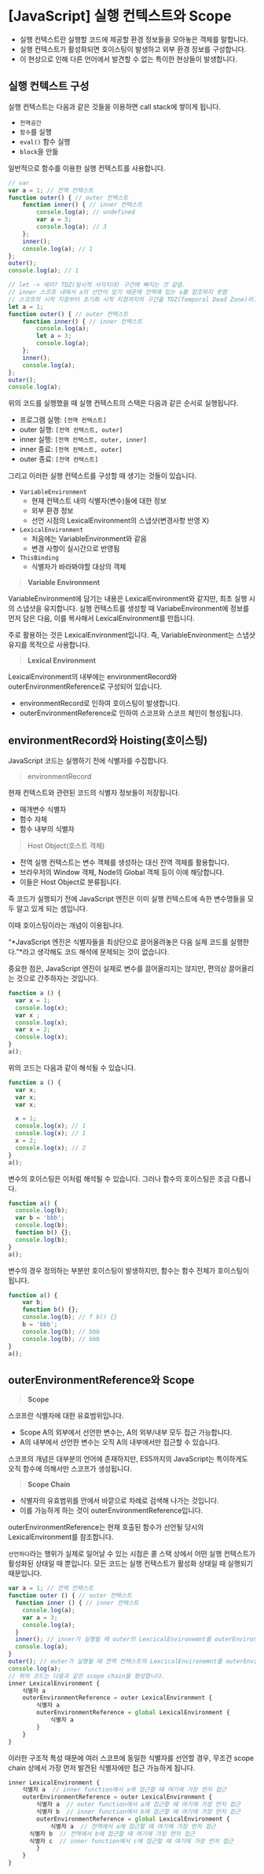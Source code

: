 # [JavaScript] 실행 컨텍스트와 Scope

- 실행 컨텍스트란 실행할 코드에 제공할 환경 정보들을 모아놓은 객체를 말합니다.
- 실행 컨텍스트가 활성화되면 호이스팅이 발생하고 외부 환경 정보를 구성합니다.
- 이 현상으로 인해 다른 언어에서 발견할 수 없는 특이한 현상들이 발생합니다.

## 실행 컨텍스트 구성



실행 컨텍스트는 다음과 같은 것들을 이용하면 call stack에 쌓이게 됩니다.

- `전역공간`
- `함수`를 실행
- `eval()` 함수 실행
- `block`을 만듦

일반적으로 함수를 이용한 실행 컨텍스트를 사용합니다.

```jsx
// var
var a = 1; // 전역 컨텍스트
function outer() { // outer 컨텍스트
	function inner() { // inner 컨텍스트
		console.log(a); // undefined
		var a = 3;
		console.log(a); // 3
	};
	inner();
	console.log(a); // 1
};
outer();
console.log(a); // 1

// let -> 에러? TDZ(일시적 사각지대) 구간에 빠지는 것 같음.
// inner 스코프 내에서 a의 선언이 있기 때문에 전역에 있는 a를 참조하지 못함
// 스코프의 시작 지점부터 초기화 시작 지점까지의 구간을 TDZ(Temporal Dead Zone)라고합니다.
let a = 1;
function outer() { // outer 컨텍스트
	function inner() { // inner 컨텍스트
		console.log(a);
		let a = 3;
		console.log(a);
	};
	inner();
	console.log(a);
};
outer();
console.log(a);
```

위의 코드를 실행했을 때 실행 컨텍스트의 스택은 다음과 같은 순서로 실행됩니다.

- 프로그램 실행: `[전역 컨텍스트]`
- outer 실행: `[전역 컨텍스트, outer]`
- inner 실행: `[전역 컨텍스트, outer, inner]`
- inner 종료: `[전역 컨텍스트, outer]`
- outer 종료: `[전역 컨텍스트]`

그리고 이러한 실행 컨텍스트를 구성할 때 생기는 것들이 있습니다.

- `VariableEnvironment`
    - 현재 컨텍스트 내의 식별자(변수)들에 대한 정보
    - 외부 환경 정보
    - 선언 시점의 LexicalEnvironment의 스냅샷(변경사항 반영 X)
- `LexicalEnvironment`
    - 처음에는 VariableEnvironment와 같음
    - 변경 사항이 실시간으로 반영됨
- `ThisBinding`
    - 식별자가 바라봐야할 대상의 객체

> **Variable Environment**
> 

VariableEnvironment에 담기는 내용은 LexicalEnvironment와 같지만, 최초 실행 시의 스냅샷을 유지합니다. 실행 컨텍스트를 생성할 때 VariabeEnvironment에 정보를 먼저 담은 다음, 이를 복사해서 LexicalEnvironment를 만듭니다.

주로 활용하는 것은 LexicalEnvironment입니다. 즉, VariableEnvironment는 스냅샷 유지를 목적으로 사용합니다.

> **Lexical Environment**
> 

LexicalEnvironment의 내부에는 environmentRecord와 outerEnvironmentReference로 구성되어 있습니다.

- environmentRecord로 인하여 호이스팅이 발생합니다.
- outerEnvironmentReference로 인하여 스코프와 스코프 체인이 형성됩니다.

## environmentRecord와 Hoisting(호이스팅)



JavaScript 코드는 실행하기 전에 식별자를 수집합니다.

> environmentRecord
> 

현재 컨텍스트와 관련된 코드의 식별자 정보들이 저장됩니다.

- 매개변수 식별자
- 함수 자체
- 함수 내부의 식별자

> Host Object(호스트 객체)
> 
- 전역 실행 컨텍스트는 변수 객체를 생성하는 대신 전역 객체를 활용합니다.
- 브라우저의 Window 객체, Node의 Global 객체 등이 이에 해당합니다.
- 이들은 Host Object로 분류됩니다.

즉 코드가 실행되기 전에 JavaScript 엔진은 이미 실행 컨텍스트에 속한 변수명들을 모두 알고 있게 되는 셈입니다.

이때 호이스팅이라는 개념이 이용됩니다.

“*JavaScript 엔진은 식별자들을 최상단으로 끌어올려놓은 다음 실제 코드를 실행한다.”*라고 생각해도 코드 해석에 문제되는 것이 없습니다.

중요한 점은, JavaScript 엔진이 실제로 변수를 끌어올리지는 않지만, 편의상 끌어올리는 것으로 간주하자는 것입니다.

```jsx
function a () {
  var x = 1;
  console.log(x);
  var x ;
  console.log(x);
  var x = 2;
  console.log(x);
}
a();
```

위의 코드는 다음과 같이 해석될 수 있습니다.

```jsx
function a () {
  var x;
  var x;
  var x;

  x = 1;
  console.log(x); // 1
  console.log(x); // 1
  x = 2;
  console.log(x); // 2
}
a();
```

변수의 호이스팅은 이처럼 해석될 수 있습니다. 그러나 함수의 호이스팅은 조금 다릅니다.

```jsx
function a() {
  console.log(b);
  var b = 'bbb';
  console.log(b);
  function b() {};
  console.log(b);
}
a();
```

변수의 경우 정의하는 부분만 호이스팅이 발생하지만, 함수는 함수 전체가 호이스팅이 됩니다.

```jsx
function a() {
	var b;
	function b() {};
	console.log(b); // f b() {}
	b = 'bbb';
	console.log(b); // bbb
	console.log(b); // bbb
}
a();
```

## outerEnvironmentReference와 Scope



> **Scope**
> 

스코프란 식별자에 대한 유효범위입니다.

- Scope A의 외부에서 선언한 변수는, A의 외부/내부 모두 접근 가능합니다.
- A의 내부에서 선언한 변수는 오직 A의 내부에서만 접근할 수 있습니다.

스코프의 개념은 대부분의 언어에 존재하지만, ES5까지의 JavaScript는 특이하게도 오직 함수에 의해서만 스코프가 생성됩니다.

> **Scope Chain**
> 
- 식별자의 유효범위를 안에서 바깥으로 차례로 검색해 나가는 것입니다.
- 이를 가능하게 하는 것이 outerEnvironmentReference입니다.

outerEnvironmentReference는 현재 호출된 함수가 선언될 당시의 LexicalEnvironment를 참조합니다.

`선언하다`라는 행위가 실제로 일어날 수 있는 시점은 콜 스택 상에서 어떤 실행 컨텍스트가 활성화된 상태일 때 뿐입니다. 모든 코드는 실행 컨텍스트가 활성화 상태일 때 실행되기 때문입니다.

```jsx
var a = 1; // 전역 컨텍스트
function outer () { // outer 컨텍스트
  function inner () { // inner 컨텍스트
    console.log(a);
    var a = 3;
    console.log(a);
  }
  inner(); // inner가 실행될 때 outer의 LexcicalEnvironemnt를 outerEnvironmentReference로 참조한다.
  console.log(a);
}
outer(); // outer가 실행될 때 전역 컨텍스트의 LexcicalEnvironemnt를 outerEnvironmentReference로 참조한다.
console.log(a);
// 위의 코드는 다음과 같은 scope chain을 형성합니다.
inner LexicalEnvironment {
	식별자 a
	outerEnvironmentReference = outer LexicalEnvironment {
		식별자 a
		outerEnvironmentReference = global LexicalEnvironment {
			식별자 a
		}
	}
}
```

이러한 구조적 특성 때문에 여러 스코프에 동일한 식별자를 선언할 경우, 무조건 scope chain 상에서 가장 먼저 발견된 식별자에만 접근 가능하게 됩니다.

```jsx
inner LexicalEnvironment {
	식별자 a  // inner function에서 a에 접근할 때 여기에 가장 먼저 접근
	outerEnvironmentReference = outer LexicalEnvironment {
		식별자 a  // outer function에서 a에 접근할 때 여기에 가장 먼저 접근
		식별자 b  // inner function에서 b에 접근할 때 여기에 가장 먼저 접근
		outerEnvironmentReference = global LexicalEnvironment {
			식별자 a  // 전역에서 a에 접근할 때 여기에 가장 먼저 접근
      식별자 b  // 전역에서 b에 접근할 때 여기에 가장 먼저 접근
      식별자 c  // inner function에서 c에 접근할 때 여기에 가장 먼저 접근
		}
	}
}
```